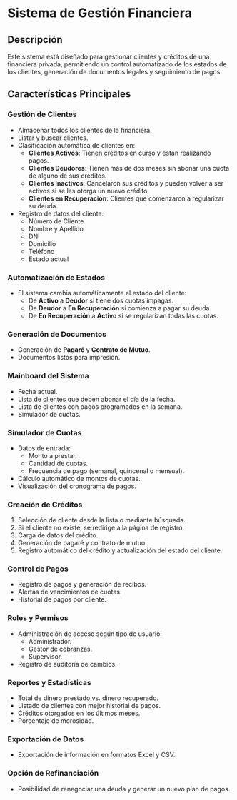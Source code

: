 # Sistema de Gestión Financiera

## Descripción
Este sistema está diseñado para gestionar clientes y créditos de una financiera privada, permitiendo un control automatizado de los estados de los clientes, generación de documentos legales y seguimiento de pagos.

## Características Principales
### Gestión de Clientes
- Almacenar todos los clientes de la financiera.
- Listar y buscar clientes.
- Clasificación automática de clientes en:
  - **Clientes Activos**: Tienen créditos en curso y están realizando pagos.
  - **Clientes Deudores**: Tienen más de dos meses sin abonar una cuota de alguno de sus créditos.
  - **Clientes Inactivos**: Cancelaron sus créditos y pueden volver a ser activos si se les otorga un nuevo crédito.
  - **Clientes en Recuperación**: Clientes que comenzaron a regularizar su deuda.
- Registro de datos del cliente:
  - Número de Cliente
  - Nombre y Apellido
  - DNI
  - Domicilio
  - Teléfono
  - Estado actual

### Automatización de Estados
- El sistema cambia automáticamente el estado del cliente:
  - De **Activo** a **Deudor** si tiene dos cuotas impagas.
  - De **Deudor** a **En Recuperación** si comienza a pagar su deuda.
  - De **En Recuperación** a **Activo** si se regularizan todas las cuotas.

### Generación de Documentos
- Generación de **Pagaré** y **Contrato de Mutuo**.
- Documentos listos para impresión.

### Mainboard del Sistema
- Fecha actual.
- Lista de clientes que deben abonar el día de la fecha.
- Lista de clientes con pagos programados en la semana.
- Simulador de cuotas.

### Simulador de Cuotas
- Datos de entrada:
  - Monto a prestar.
  - Cantidad de cuotas.
  - Frecuencia de pago (semanal, quincenal o mensual).
- Cálculo automático de montos de cuotas.
- Visualización del cronograma de pagos.

### Creación de Créditos
1. Selección de cliente desde la lista o mediante búsqueda.
2. Si el cliente no existe, se redirige a la página de registro.
3. Carga de datos del crédito.
4. Generación de pagaré y contrato de mutuo.
5. Registro automático del crédito y actualización del estado del cliente.

### Control de Pagos
- Registro de pagos y generación de recibos.
- Alertas de vencimientos de cuotas.
- Historial de pagos por cliente.

### Roles y Permisos
- Administración de acceso según tipo de usuario:
  - Administrador.
  - Gestor de cobranzas.
  - Supervisor.
- Registro de auditoría de cambios.

### Reportes y Estadísticas
- Total de dinero prestado vs. dinero recuperado.
- Listado de clientes con mejor historial de pagos.
- Créditos otorgados en los últimos meses.
- Porcentaje de morosidad.

### Exportación de Datos
- Exportación de información en formatos Excel y CSV.

### Opción de Refinanciación
- Posibilidad de renegociar una deuda y generar un nuevo plan de pagos.

